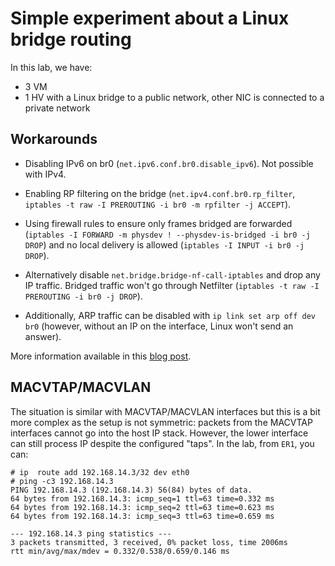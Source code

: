 # Simple experiment about a Linux bridge routing

In this lab, we have:

 - 3 VM
 - 1 HV with a Linux bridge to a public network, other NIC is connected to a private network
 
## Workarounds

 - Disabling IPv6 on br0 (`net.ipv6.conf.br0.disable_ipv6`). Not
   possible with IPv4.

 - Enabling RP filtering on the bridge (`net.ipv4.conf.br0.rp_filter`,
   `iptables -t raw -I PREROUTING -i br0 -m rpfilter -j ACCEPT`).

 - Using firewall rules to ensure only frames bridged are forwarded
   (`iptables -I FORWARD -m physdev ! --physdev-is-bridged -i br0 -j DROP`)
   and no local delivery is allowed (`iptables -I INPUT -i br0 -j
   DROP`).
   
 - Alternatively disable `net.bridge.bridge-nf-call-iptables` and drop
   any IP traffic. Bridged traffic won't go through Netfilter
   (`iptables -t raw -I PREROUTING -i br0 -j DROP`).

 - Additionally, ARP traffic can be disabled with `ip link set arp off
   dev br0` (however, without an IP on the interface, Linux won't send
   an answer).

More information available in this [blog post][].

[blog post]: https://vincent.bernat.im/en/blog/2017-linux-bridge-isolation

## MACVTAP/MACVLAN

The situation is similar with MACVTAP/MACVLAN interfaces but this is a
bit more complex as the setup is not symmetric: packets from the
MACVTAP interfaces cannot go into the host IP stack. However, the
lower interface can still process IP despite the configured "taps". In
the lab, from `ER1`, you can:

    # ip  route add 192.168.14.3/32 dev eth0
    # ping -c3 192.168.14.3
    PING 192.168.14.3 (192.168.14.3) 56(84) bytes of data.
    64 bytes from 192.168.14.3: icmp_seq=1 ttl=63 time=0.332 ms
    64 bytes from 192.168.14.3: icmp_seq=2 ttl=63 time=0.623 ms
    64 bytes from 192.168.14.3: icmp_seq=3 ttl=63 time=0.659 ms
    
    --- 192.168.14.3 ping statistics ---
    3 packets transmitted, 3 received, 0% packet loss, time 2006ms
    rtt min/avg/max/mdev = 0.332/0.538/0.659/0.146 ms
